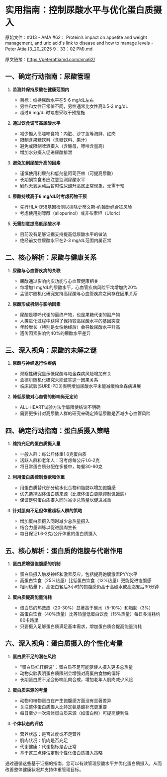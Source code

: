 # 实用指南：控制尿酸水平与优化蛋白质摄入

原始文件：#313 - AMA #62： Protein’s impact on appetite and weight management, and uric acid's link to disease and how to manage levels - Peter Attia (3_20_2025 9：33：02 PM).md

原文链接：https://peterattiamd.com/ama62/

## 一、确定行动指南：尿酸管理

1. **监测并保持尿酸在健康范围内**
   - 目标：维持尿酸水平在5-6 mg/dL左右
   - 男性和女性正常值不同，男性通常比女性高0.5-2 mg/dL
   - 超过6 mg/dL时考虑采取干预措施

2. **通过饮食调节高尿酸水平**
   - 减少摄入高嘌呤食物：内脏、沙丁鱼等海鲜、红肉
   - 限制含果糖饮料（含糖饮料、果汁）
   - 避免或限制啤酒摄入（含酵母，嘌呤含量高）
   - 增加水分摄入促进尿酸排泄

3. **避免加剧尿酸升高的因素**
   - 谨慎使用利尿剂和低剂量阿司匹林（可提高尿酸）
   - 长期酮饮食者应注意监测尿酸水平
   - 剧烈无氧运动后暂时性尿酸升高属正常现象，无需干预

4. **尿酸持续高于6 mg/dL时考虑药物干预**
   - 先行HLA-B58基因检测以排除史蒂文斯-约翰逊综合征风险
   - 考虑使用别嘌醇（allopurinol）或非布索坦（Uloric）

5. **无需刻意提高低尿酸水平**
   - 目前没有足够证据支持提高低尿酸水平的做法
   - 绝经前女性尿酸水平在2-3 mg/dL范围内属正常

## 二、核心解析：尿酸与健康关系

1. **尿酸与心血管疾病的关联**
   - 尿酸通过影响内皮功能与心血管健康相关
   - 每增加1 mg/dL的尿酸水平，心血管疾病风险平均增加约20%
   - 孟德尔随机化研究支持高尿酸与心血管疾病之间存在因果关系

2. **尿酸形成机制与影响因素**
   - 尿酸是嘌呤代谢的最终产物，也是果糖代谢的副产物
   - 人类进化过程中获得了保持较高尿酸水平的基因突变
   - 年龄增长（特别是女性绝经后）会导致尿酸水平升高
   - 遗传因素影响约40%的尿酸水平差异

## 三、深入视角：尿酸的未解之谜

1. **尿酸与神经退行性疾病**
   - 观察性研究显示低尿酸与帕金森病风险增加有关
   - 孟德尔随机化研究未能证实这一因果关系
   - 临床试验(SURE-PD3)表明增加尿酸水平未能减缓帕金森病进展

2. **降低尿酸对心血管的影响尚无定论**
   - ALL-HEART试验方法学局限使结论不明确
   - 需要更多针对高尿酸人群的研究来确定降低尿酸是否减少心血管风险

## 四、确定行动指南：蛋白质摄入策略

1. **维持充足的蛋白质摄入量**
   - 一般人群：每公斤体重1.6克蛋白质
   - 活跃人群和老年人：可考虑每公斤1.6-2克
   - 将日常蛋白质分配在多餐中，每餐30-60克

2. **利用蛋白质控制食欲和体重**
   - 用蛋白质替代部分碳水化合物和脂肪以增加饱腹感
   - 优先选择固体蛋白质来源（比液体蛋白更能抑制饥饿感）
   - 保证足够蛋白质摄入同时减少总热量以促进减重

3. **针对肌肉不足但体重超标人群的策略**
   - 增加蛋白质摄入同时减少总热量摄入
   - 结合力量训练以促进肌肉生长
   - 每日保证1.6-2克/公斤体重的蛋白质摄入

## 五、核心解析：蛋白质的饱腹与代谢作用

1. **蛋白质增强饱腹感的机制**
   - 蛋白质摄入触发神经和激素反应，包括提高饱腹激素PYY水平
   - 高蛋白饮食（25%热量）比低蛋白饮食（12%热量）更能促进饱腹感
   - 相同热量下，高蛋白餐后3小时的饱腹感仍高于高碳水或高脂餐后30分钟

2. **蛋白质提高能量消耗**
   - 蛋白质的热效应（20-30%）显著高于碳水（5-10%）和脂肪（3%）
   - 高蛋白饮食（40%热量）比等热量低蛋白饮食（15%热量）每日多消耗约80卡路里
   - 只要摄入足够蛋白质满足基本需求，增加蛋白质会提高能量消耗

## 六、深入视角：蛋白质摄入的个性化考量

1. **蛋白质不足的潜在风险**
   - "蛋白质杠杆假说"：蛋白质不足可能驱使人摄入更多总热量
   - 动物实验表明蛋白质限制会增强对高蛋白食物的偏好
   - 长期蛋白质不足会影响肌肉合成，增加老年人肌肉减少风险

2. **蛋白质来源的考量**
   - 动物和植物蛋白在产生饱腹感方面没有显著差异
   - 关注整体蛋白质摄入比特定氨基酸补充更重要
   - 每日至少一次液体蛋白质来源（如蛋白粉）可提高便利性

3. **个体状态的评估**
   - 营养状态：是否过度或不足营养
   - 肌肉状况：肌肉是否充足
   - 代谢健康：代谢指标是否正常
   - 基于这三点评估定制个性化蛋白质摄入策略

通过遵循这些基于证据的指南，您可以有效管理尿酸水平并优化蛋白质摄入，从而改善整体健康状况并支持体重管理目标。
